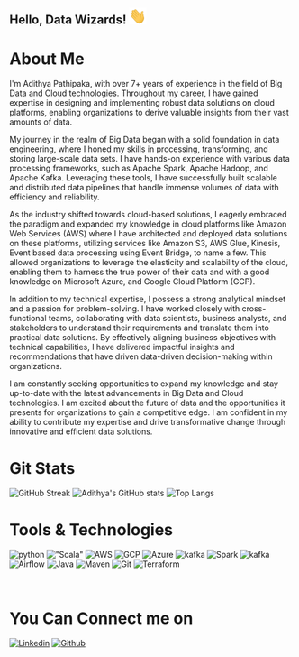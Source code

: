 <h2>Hello, Data Wizards! <img src="https://raw.githubusercontent.com/ABSphreak/ABSphreak/master/gifs/Hi.gif" width="30"></h2>
 <p align='center'>


# About Me
I'm Adithya Pathipaka, with over 7+ years of experience in the field of Big Data and Cloud technologies. Throughout my career, I have gained expertise in designing and implementing robust data solutions on cloud platforms, enabling organizations to derive valuable insights from their vast amounts of data.

My journey in the realm of Big Data began with a solid foundation in data engineering, where I honed my skills in processing, transforming, and storing large-scale data sets. I have hands-on experience with various data processing frameworks, such as Apache Spark, Apache Hadoop, and Apache Kafka. Leveraging these tools, I have successfully built scalable and distributed data pipelines that handle immense volumes of data with efficiency and reliability.

As the industry shifted towards cloud-based solutions, I eagerly embraced the paradigm and expanded my knowledge in cloud platforms like Amazon Web Services (AWS) where I have architected and deployed data solutions on these platforms, utilizing services like Amazon S3, AWS Glue, Kinesis, Event based data processing using Event Bridge, to name a few. This allowed organizations to leverage the elasticity and scalability of the cloud, enabling them to harness the true power of their data and with a good knowledge on Microsoft Azure, and Google Cloud Platform (GCP).

In addition to my technical expertise, I possess a strong analytical mindset and a passion for problem-solving. I have worked closely with cross-functional teams, collaborating with data scientists, business analysts, and stakeholders to understand their requirements and translate them into practical data solutions. By effectively aligning business objectives with technical capabilities, I have delivered impactful insights and recommendations that have driven data-driven decision-making within organizations.

I am constantly seeking opportunities to expand my knowledge and stay up-to-date with the latest advancements in Big Data and Cloud technologies. I am excited about the future of data and the opportunities it presents for organizations to gain a competitive edge. I am confident in my ability to contribute my expertise and drive transformative change through innovative and efficient data solutions.
<br/>

# Git Stats
![GitHub Streak](https://streak-stats.demolab.com?user=adithyapathipaka&theme=radical&hide_border=false)
![Adithya's GitHub stats](https://github-readme-stats.vercel.app/api?username=adithyapathipaka&show_icons=true&theme=radical)
![Top Langs](https://github-readme-stats.vercel.app/api/top-langs/?username=adithyapathipaka&show_icons=true&theme=radical&layout=compact)


# Tools & Technologies

![python](https://img.shields.io/badge/python-3776AB.svg?style=for-the-badge&logo=python&logoColor=white) !["Scala"](https://img.shields.io/badge/Scala-DC322F?style=for-the-badge&logo=scala) ![AWS](https://img.shields.io/badge/AWS-232F3E?style=for-the-badge&logo=amazonaws) ![GCP](https://img.shields.io/badge/GCP-4285F4?style=for-the-badge&logo=googlecloud&logoColor=white) ![Azure](https://img.shields.io/badge/Azure-0078D4?style=for-the-badge&logo=microsoftazure) ![kafka](https://img.shields.io/badge/Kafka-231F20?style=for-the-badge&logo=apachekafka) ![Spark](https://img.shields.io/badge/Spark-E25A1C?style=for-the-badge&logo=apachespark&logoColor=white) ![kafka](https://img.shields.io/badge/Hadoop-66CCFF?style=for-the-badge&logo=apachehadoop&logoColor=black) ![Airflow](https://img.shields.io/badge/Airflow-017CEE?style=for-the-badge&logo=apacheairflow&logoColor=white) ![Java](https://img.shields.io/badge/Java-F80000?style=for-the-badge&logo=oraclejava&logoColor=#F80000) ![Maven](https://img.shields.io/badge/Maven-C71A36?style=for-the-badge&logo=apachemaven&logoColor=white) ![Git](https://img.shields.io/badge/Git-F05032?style=for-the-badge&logo=git&logoColor=white) ![Terraform](https://img.shields.io/badge/Terraform-7B42BC?style=for-the-badge&logo=terraform&logoColor=white)

<br/>

# You Can Connect me on

[![Linkedin](https://img.shields.io/badge/Linkedin-0A66C2?style=for-the-badge&logo=linkedin)](https://www.linkedin.com/in/adithyapathipaka/)  [![Github](https://img.shields.io/badge/Github-181717?style=for-the-badge&logo=github)](https://github.com/adithyapathipaka)




